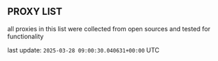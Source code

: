 ## PROXY LIST

all proxies in this list were collected from open sources and tested for functionality

last update: `2025-03-28 09:00:30.040631+00:00` UTC
